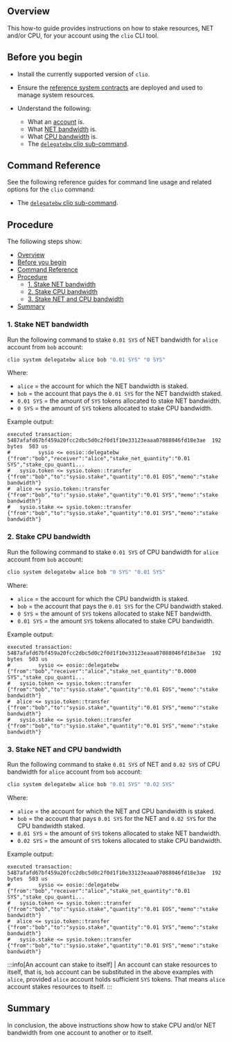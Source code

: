 ## Overview

This how-to guide provides instructions on how to stake resources, NET and/or CPU, for your account using the `clio` CLI tool.

## Before you begin

* Install the currently supported version of `clio`.

* Ensure the [reference system contracts](https://developers.eos.io/manuals/sysio.contracts/v1.9/build-and-deploy) are deployed and used to manage system resources.

* Understand the following:
  * What an [account](https://developers.eos.io/welcome/v2.1/glossary/index/#account) is.
  * What [NET bandwidth](https://developers.eos.io/manuals/sysio.contracts/v1.9/key-concepts/net) is.
  * What [CPU bandwidth](https://developers.eos.io/manuals/sysio.contracts/v1.9/key-concepts/cpu) is.
  * The [`delegatebw` clio sub-command](https://developers.eos.io/manuals/eos/v2.1/clio/command-reference/system/system-delegatebw).

## Command Reference

See the following reference guides for command line usage and related options for the `clio` command:

* The [`delegatebw` clio sub-command](https://developers.eos.io/manuals/eos/v2.1/clio/command-reference/system/system-delegatebw).

## Procedure

The following steps show:

- [Overview](#overview)
- [Before you begin](#before-you-begin)
- [Command Reference](#command-reference)
- [Procedure](#procedure)
  - [1. Stake NET bandwidth](#1-stake-net-bandwidth)
  - [2. Stake CPU bandwidth](#2-stake-cpu-bandwidth)
  - [3. Stake NET and CPU bandwidth](#3-stake-net-and-cpu-bandwidth)
- [Summary](#summary)

### 1. Stake NET bandwidth

Run the following command to stake `0.01 SYS` of NET bandwidth for `alice` account from `bob` account:

```sh
clio system delegatebw alice bob "0.01 SYS" "0 SYS"
```

Where:

* `alice` = the account for which the NET bandwidth is staked.
* `bob` = the account that pays the `0.01 SYS` for the NET bandwidth staked.
* `0.01 SYS` = the amount of `SYS` tokens allocated to stake NET bandwidth.
* `0 SYS` = the amount of `SYS` tokens allocated to stake CPU bandwidth.

Example output:

```console
executed transaction: 5487afafd67bf459a20fcc2dbc5d0c2f0d1f10e33123eaaa07088046fd18e3ae  192 bytes  503 us
#         sysio <= eosio::delegatebw            {"from":"bob","receiver":"alice","stake_net_quantity":"0.01 SYS","stake_cpu_quanti...
#   sysio.token <= sysio.token::transfer        {"from":"bob","to":"sysio.stake","quantity":"0.01 EOS","memo":"stake bandwidth"}
#  alice <= sysio.token::transfer        {"from":"bob","to":"sysio.stake","quantity":"0.01 SYS","memo":"stake bandwidth"}
#   sysio.stake <= sysio.token::transfer        {"from":"bob","to":"sysio.stake","quantity":"0.01 SYS","memo":"stake bandwidth"}
```

### 2. Stake CPU bandwidth

Run the following command to stake `0.01 SYS` of CPU bandwidth for `alice` account from `bob` account:

```sh
clio system delegatebw alice bob "0 SYS" "0.01 SYS"
```

Where:

* `alice` = the account for which the CPU bandwidth is staked.
* `bob` = the account that pays the `0.01 SYS` for the CPU bandwidth staked.
* `0 SYS` = the amount of `SYS` tokens allocated to stake NET bandwidth.
* `0.01 SYS` = the amount `SYS` tokens allocated to stake CPU bandwidth.

Example output:

```console
executed transaction: 5487afafd67bf459a20fcc2dbc5d0c2f0d1f10e33123eaaa07088046fd18e3ae  192 bytes  503 us
#         sysio <= eosio::delegatebw            {"from":"bob","receiver":"alice","stake_net_quantity":"0.0000 SYS","stake_cpu_quanti...
#   sysio.token <= sysio.token::transfer        {"from":"bob","to":"sysio.stake","quantity":"0.01 EOS","memo":"stake bandwidth"}
#  alice <= sysio.token::transfer        {"from":"bob","to":"sysio.stake","quantity":"0.01 SYS","memo":"stake bandwidth"}
#   sysio.stake <= sysio.token::transfer        {"from":"bob","to":"sysio.stake","quantity":"0.01 SYS","memo":"stake bandwidth"}
```

### 3. Stake NET and CPU bandwidth

Run the following command to stake `0.01 SYS` of NET and `0.02 SYS` of CPU bandwidth for `alice` account from `bob` account:

```sh
clio system delegatebw alice bob "0.01 SYS" "0.02 SYS"
```

Where:

* `alice` = the account for which the NET and CPU bandwidth is staked.
* `bob` = the account that pays `0.01 SYS` for the NET and `0.02 SYS` for the CPU bandwidth staked.
* `0.01 SYS` = the amount of `SYS` tokens allocated to stake NET bandwidth.
* `0.02 SYS` = the amount of `SYS` tokens allocated to stake CPU bandwidth.

Example output:

```console
executed transaction: 5487afafd67bf459a20fcc2dbc5d0c2f0d1f10e33123eaaa07088046fd18e3ae  192 bytes  503 us
#         sysio <= eosio::delegatebw            {"from":"bob","receiver":"alice","stake_net_quantity":"0.01 SYS","stake_cpu_quanti...
#   sysio.token <= sysio.token::transfer        {"from":"bob","to":"sysio.stake","quantity":"0.01 EOS","memo":"stake bandwidth"}
#  alice <= sysio.token::transfer        {"from":"bob","to":"sysio.stake","quantity":"0.01 SYS","memo":"stake bandwidth"}
#   sysio.stake <= sysio.token::transfer        {"from":"bob","to":"sysio.stake","quantity":"0.01 SYS","memo":"stake bandwidth"}
```

:::info[An account can stake to itself]
| An account can stake resources to itself, that is, `bob` account can be substituted in the above examples with `alice`, provided `alice` account holds sufficient `SYS` tokens. That means `alice` account stakes resources to itself.
:::

## Summary

In conclusion, the above instructions show how to stake CPU and/or NET bandwidth from one account to another or to itself.
